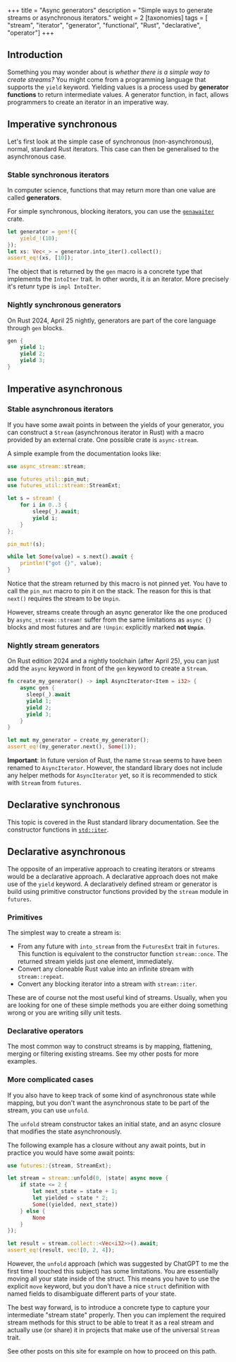 +++
title = "Async generators"
description = "Simple ways to generate streams or asynchronous iterators."
weight = 2
[taxonomies]
tags = [ "stream", "iterator", "generator", "functional", "Rust", "declarative", "operator"]
+++

## Introduction

Something you may wonder about is _whether there is a simple way to create streams?_ You might come from a programming language that supports the `yield` keyword. Yielding values is a process used by **generator functions** to return intermediate values. A generator function, in fact, allows programmers to create an iterator in an imperative way. 



## Imperative synchronous

Let's first look at the simple case of synchronous (non-asynchronous), normal, standard Rust iterators. This case can then be generalised to the asynchronous case.

### Stable synchronous iterators 

In computer science, functions that may return more than one value are called **generators**.



For simple synchronous, blocking iterators, you can use the [`genawaiter`](https://docs.rs/genawaiter/latest/genawaiter/) crate.

```rust
let generator = gen!({
    yield_!(10);
});
let xs: Vec<_> = generator.into_iter().collect();
assert_eq!(xs, [10]);
```

The object that is returned by the `gen` macro is a concrete type that implements the `IntoIter` trait. In other words, it _is_ an iterator. More precisely it's retunr type is `impl IntoIter`.

### Nightly synchronous generators

On Rust 2024, April 25 nightly, generators are part of the core language through `gen` blocks. 

```rust
gen {
    yield 1;
    yield 2;
    yield 3;
}
```

## Imperative asynchronous

### Stable asynchronous iterators

If you have some await points in between the yields of your generator, you can construct a `Stream` (asynchronous iterator in Rust) with a macro provided by an external crate. One possible crate is `async-stream`.

A simple example from the documentation looks like:

```rust
use async_stream::stream;

use futures_util::pin_mut;
use futures_util::stream::StreamExt;

let s = stream! {
    for i in 0..3 {
        sleep(_).await;
        yield i;
    }
};

pin_mut!(s); 

while let Some(value) = s.next().await {
    println!("got {}", value);
}
```

Notice that the stream returned by this macro is not pinned yet. You have to call the `pin_mut` macro to pin it on the stack. The reason for this is that `next()` requires the stream to be `Unpin`.

However, streams create through an async generator like the one produced by `async_stream::stream!` suffer from the same limitations as `async {}` blocks and most futures and are `!Unpin`: explicitly marked **not `Unpin`**.

### Nightly stream generators

On Rust edition 2024 and a nightly toolchain (after April 25), you can just add the `async` keyword in front of the `gen` keyword to create a `Stream`.



```rust
fn create_my_generator() -> impl AsyncIterator<Item = i32> {
    async gen {
      sleep(_).await
      yield 1;
      yield 2;
      yield 3;
    }
}

let mut my_generator = create_my_generator();
assert_eq!(my_generator.next(), Some(1));
```


**Important**: In future version of Rust, the name `Stream` seems to have been renamed to `AsyncIterator`. However, the standard library does not include any helper methods for `AsyncIterator` yet, so it is recommended to stick with `Stream` from `futures`.

## Declarative synchronous

This topic is covered in the Rust standard library documentation. See the constructor  functions in [`std::iter`](https://doc.rust-lang.org/std/iter/index.html).


## Declarative asynchronous 

The opposite of an imperative approach to creating iterators or streams would be a declarative approach. A declarative approach does not make use of the `yield` keyword. A declaratively defined stream or generator is build using primitive constructor functions provided by the `stream` module in `futures`.


### Primitives

The simplest way to create a stream is:

- From any future with `into_stream` from the `FuturesExt` trait in `futures`. This function is equivalent to the constructor function `stream::once`. The returned stream yields just one element, immediately.
- Convert any cloneable Rust value into an infinite stream with `stream::repeat`.
- Convert any blocking iterator into a stream with `stream::iter`.

These are of course not the most useful kind of streams. Usually, when you are looking for one of these simple methods you are either doing something wrong or you are writing silly unit tests.

### Declarative operators

The most common way to construct streams is by mapping, flattening, merging or filtering existing streams. See my other posts for more examples.


### More complicated cases

If you also have to keep track of some kind of asynchronous state while mapping, but you don't want the asynchronous state to be part of the stream, you can use `unfold`.

The `unfold` stream constructor takes an initial state, and an async closure that modifies the state asynchronously.

The following example has a closure without any await points, but in practice you would have some await points:

```rust
use futures::{stream, StreamExt};

let stream = stream::unfold(0, |state| async move {
    if state <= 2 {
        let next_state = state + 1;
        let yielded = state * 2;
        Some((yielded, next_state))
    } else {
        None
    }
});

let result = stream.collect::<Vec<i32>>().await;
assert_eq!(result, vec![0, 2, 4]);
```

However, the `unfold` approach (which  was suggested by ChatGPT to me the first time I touched this subject) has some limitations. You are essentially moving all your state inside of the struct. This means you have to use the explicit `move` keyword, but you don't have a nice `struct` definition with named fields to disambiguate different parts of your state.


The best way forward, is to introduce a concrete type to capture your intermediate "stream state" properly. Then you can implement the required stream methods for this struct to be able to treat it as a real stream and actually use (or share) it in projects that make use of the universal `Stream` trait.



See other posts on this site for example on how to proceed on this path.